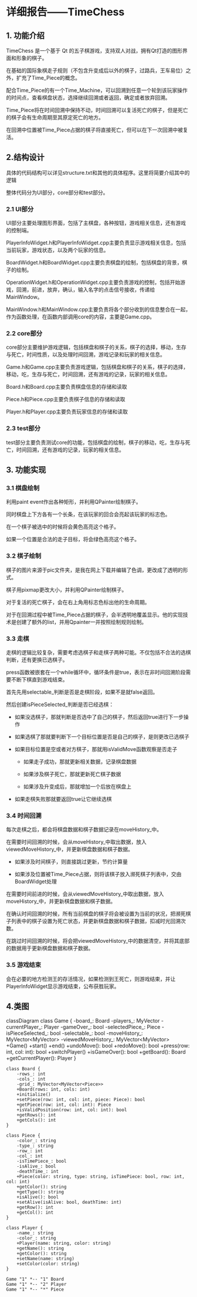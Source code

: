 # 详细报告——TimeChess

## 1. 功能介绍

TimeChess 是一个基于 Qt 的五子棋游戏，支持双人对战，拥有Qt打造的图形界面和形象的棋子。

在基础的国际象棋走子规则（不包含升变成后以外的棋子，过路兵，王车易位）之外，扩充了Time_Piece的概念。

配合Time_Piece的有一个Time_Machine，可以回溯到任意一个轮到该玩家操作的时间点，查看棋盘状态，选择继续回溯或者返回，确定或者放弃回溯。

Time_Piece将在时间回溯中保持不动，时间回溯可以复活死亡的棋子，但是死亡的棋子会有生命周期至其原定死亡的地方。

在回溯中位置被Time_Piece占据的棋子将直接死亡，但可以在下一次回溯中被复活。

## 2.结构设计

具体的代码结构可以详见structure.txt和其他的具体程序。这里将简要介绍其中的逻辑

整体代码分为UI部分，core部分和test部分。

### 2.1 UI部分

UI部分主要处理图形界面，包括了主棋盘，各种按钮，游戏相关信息，还有游戏的控制端。

PlayerInfoWidget.h和PlayerInfoWidget.cpp主要负责显示游戏相关信息，包括当前玩家，游戏状态，以及两个玩家的信息。

BoardWidget.h和BoardWidget.cpp主要负责棋盘的绘制，包括棋盘的背景，棋子的绘制。

OperationWidget.h和OperationWidget.cpp主要负责游戏的控制，包括开始游戏，回溯，前进，放弃，确认，输入名字的点击信号接收，传递给MainWindow。

MainWindow.h和MainWindow.cpp主要负责将各个部分收到的信息整合在一起，作为函数处理，在函数内部调用core的内容，主要是Game.cpp。

### 2.2 core部分

core部分主要维护游戏逻辑，包括棋盘和棋子的关系，棋子的选择，移动，生存与死亡，时间性质，以及处理时间回溯，游戏记录和玩家的相关信息。

Game.h和Game.cpp主要负责游戏逻辑，包括棋盘和棋子的关系，棋子的选择，移动，吃，生存与死亡，时间回溯，还有游戏的记录，玩家的相关信息。

Board.h和Board.cpp主要负责棋盘信息的存储和读取

Piece.h和Piece.cpp主要负责棋子信息的存储和读取

Player.h和Player.cpp主要负责玩家信息的存储和读取

### 2.3 test部分

test部分主要负责测试core的功能，包括棋盘的绘制，棋子的移动，吃，生存与死亡，时间回溯，还有游戏的记录，玩家的相关信息。

## 3. 功能实现

### 3.1 棋盘绘制

利用paint event作出各种矩形，并利用QPainter绘制棋子。

同时棋盘上下方各有一个长条，在该玩家的回合会亮起该玩家的标志色。

在一个棋子被选中的时候将会黄色高亮这个格子。

如果一个位置是合法的走子目标，将会绿色高亮这个格子。

### 3.2 棋子绘制

棋子的图片来源于pic文件夹，是我在网上下载并编辑了色调，更改成了透明的形式。

棋子用pixmap更改大小，并利用QPainter绘制棋子。

对于复活的死亡棋子，会在右上角用标志色标出他的生命周期。

对于在回溯过程中被Time_Piece占据的棋子，会半透明地覆盖显示。他的实现技术是创建了额外的list，并用Qpainter一并按照绘制规则绘制。

### 3.3 走棋

走棋的逻辑比较复杂，需要考虑选棋子和走棋子两种可能。不仅包括不合法的选棋判断，还有更换已选棋子。

press函数被嵌套在一个while循环中，循环条件是true，表示在非时间回溯阶段需要不断下棋直到游戏结束。

首先先用selectable_判断是否是走棋阶段，如果不是就false返回。

然后创建isPieceSelected_判断是否已经选棋：

- 如果没选棋子，那就判断是否选中了自己的棋子，然后返回true进行下一步操作

- 如果选棋了那就要判断下一个目标位置是否是自己的棋子，是则更改已选棋子

- 如果目标位置是空或者对方棋子，那就用isValidMove函数观察是否走子

  - 如果走子成功，那就更新相关数据，记录棋盘数据

  - 如果涉及棋子死亡，那就更新死亡棋子数据

  - 如果涉及升变成后，那就增加一个后放在棋盘上

- 如果走棋失败那就要返回true让它继续选棋

### 3.4 时间回溯

每次走棋之后，都会将棋盘数据和棋子数据记录在moveHistory_中。

在需要时间回溯的时候，会从moveHistory_中取出数据，放入viewedMoveHistory_中，并更新棋盘数据和棋子数据。

- 如果涉及时间棋子，则直接跳过更新，节约计算量

- 如果涉及位置被Time_Piece占据，则将该棋子放入濒死棋子列表中，交由BoardWidget处理

在需要时间前进的时候，会从viewedMoveHistory_中取出数据，放入moveHistory_中，并更新棋盘数据和棋子数据。

在确认时间回溯的时候，所有当前棋盘的棋子将会被设置为当前的状况，把濒死棋子列表中的棋子设置为死亡状态，并更新棋盘数据和棋子数据，扣减时光回溯次数。

在跳过时间回溯的时候，将会把viewedMoveHistory_中的数据清空，并将其底部的数据用于更新棋盘数据和棋子数据。

### 3.5 游戏结束

会在必要的地方检测王的存活情况，如果检测到王死亡，则游戏结束，并让PlayerInfoWidget显示游戏结束，公布获胜玩家。

## 4.类图

classDiagram
    class Game {
        -board_: Board
        -players_: MyVector<Player>
        -currentPlayer_: Player
        -gameOver_: bool
        -selectedPiece_: Piece
        -isPieceSelected_: bool
        -selectable_: bool
        -moveHistory_: MyVector<MyVector<tuple>>
        -viewedMoveHistory_: MyVector<MyVector<tuple>>
        +Game()
        +start()
        +end()
        +undoMove(): bool
        +redoMove(): bool
        +press(row: int, col: int): bool
        +switchPlayer()
        +isGameOver(): bool
        +getBoard(): Board
        +getCurrentPlayer(): Player
    }

    class Board {
        -rows_: int
        -cols_: int
        -grid_: MyVector<MyVector<Piece>>
        +Board(rows: int, cols: int)
        +initialize()
        +setPiece(row: int, col: int, piece: Piece): bool
        +getPiece(row: int, col: int): Piece
        +isValidPosition(row: int, col: int): bool
        +getRows(): int
        +getCols(): int
    }

    class Piece {
        -color_: string
        -type_: string
        -row_: int
        -col_: int
        -isTimePiece_: bool
        -isAlive_: bool
        -deathTime_: int
        +Piece(color: string, type: string, isTimePiece: bool, row: int, col: int)
        +getColor(): string
        +getType(): string
        +isAlive(): bool
        +setAlive(isAlive: bool, deathTime: int)
        +getRow(): int
        +getCol(): int
    }

    class Player {
        -name_: string
        -color_: string
        +Player(name: string, color: string)
        +getName(): string
        +getColor(): string
        +setName(name: string)
        +setColor(color: string)
    }

    Game "1" *-- "1" Board
    Game "1" *-- "2" Player
    Game "1" *-- "*" Piece
    



